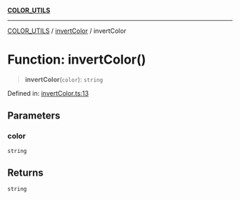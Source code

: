 [**COLOR_UTILS**](../../README.md)

***

[COLOR_UTILS](../../README.md) / [invertColor](../README.md) / invertColor

# Function: invertColor()

> **invertColor**(`color`): `string`

Defined in: [invertColor.ts:13](https://github.com/dailker/everyutil-js/blob/b3e269da55b7d96c15eb37e98c5c4f6b94f05f6f/src/color/invertColor.ts#L13)

## Parameters

### color

`string`

## Returns

`string`
